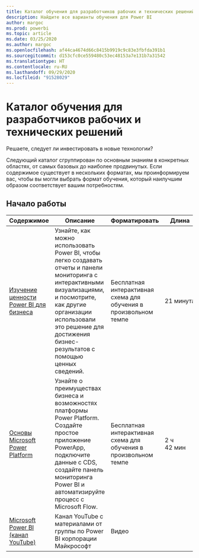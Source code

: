 ```yaml
---
title: Каталог обучения для разработчиков рабочих и технических решений
description: Найдите все варианты обучения для Power BI
author: margoc
ms.prod: powerbi
ms.topic: article
ms.date: 03/25/2020
ms.author: margoc
ms.openlocfilehash: af44ca4674d66c8415b9919c9c83e3fbfda391b1
ms.sourcegitcommit: d153cfc0ce559480c53ec48153a7e131b7a31542
ms.translationtype: HT
ms.contentlocale: ru-RU
ms.lasthandoff: 09/29/2020
ms.locfileid: "91528029"
---
```

# <a name="business-and-technical-decision-makers-learning-catalog"></a>Каталог обучения для разработчиков рабочих и технических решений

Решаете, следует ли инвестировать в новые технологии? 

Следующий каталог сгруппирован по основным знаниям в конкретных областях, от самых базовых до наиболее продвинутых. Если содержимое существует в нескольких форматах, мы проинформируем вас, чтобы вы могли выбрать формат обучения, который наилучшим образом соответствует вашим потребностям. 

## <a name="get-started"></a>Начало работы<a name="get-started"></a>
| Содержимое  | Описание  | Форматировать  | Длина     |
|---------------------------------------------------------------------------------------------------------------|------------------------------------------------------------------------------------------------------------------------------------------------------------------------------------------------------------------------|---------------------------------------|------------|
| [Изучение ценности Power BI для бизнеса](/learn/modules/introduction-power-bi/) | Узнайте, как можно использовать Power BI, чтобы легко создавать отчеты и панели мониторинга с интерактивными визуализациями, и посмотрите, как другие организации использовали это решение для достижения бизнес-результатов с помощью ценных сведений. | Бесплатная интерактивная схема для обучения в произвольном темпе | 21 минута |
| [Основы Microsoft Power Platform](/learn/paths/power-plat-fundamentals/)      | Узнайте о преимуществах бизнеса и возможностях платформы Power Platform. Создайте простое приложение PowerApp, подключите данные с CDS, создайте панель мониторинга Power BI и автоматизируйте процесс с Microsoft Flow.                          | Бесплатная интерактивная схема для обучения в произвольном темпе | 2 ч 42 мин  |
| [Microsoft Power BI (канал YouTube)](https://www.youtube.com/user/mspowerbi/videos)  | Канал YouTube с материалами от группы по Power BI корпорации Майкрософт  | Видео   |            |